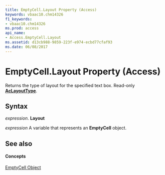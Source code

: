 ```yaml
---
title: EmptyCell.Layout Property (Access)
keywords: vbaac10.chm14326
f1_keywords:
- vbaac10.chm14326
ms.prod: access
api_name:
- Access.EmptyCell.Layout
ms.assetid: d13cb988-9859-223f-e974-ecbd77cfaf93
ms.date: 06/08/2017
---
```



# EmptyCell.Layout Property (Access)

Returns the type of layout for the specified text box. Read-only  **[AcLayoutType](aclayouttype-enumeration-access.md)**.


## Syntax

 _expression_. **Layout**

 _expression_ A variable that represents an **EmptyCell** object.


## See also


#### Concepts


[EmptyCell Object](emptycell-object-access.md)

